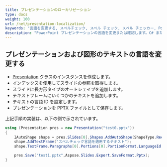 ```yaml
---
title: プレゼンテーションのローカリゼーション
type: docs
weight: 100
url: /net/presentation-localization/
keywords: "言語を変更する, スペルチェック, スペル チェック, スペル チェッカー, PowerPoint プレゼンテーション, C#, Csharp, Aspose.Slides for .NET"
description: "PowerPoint プレゼンテーションの言語を変更または確認します。C# または .NET でテキストのスペルチェック"
---
```

## **プレゼンテーションおよび図形のテキストの言語を変更する**
- [Presentation](https://reference.aspose.com/slides/net/aspose.slides/presentation) クラスのインスタンスを作成します。
- インデックスを使用してスライドの参照を取得します。
- スライドに長方形タイプのオートシェイプを追加します。
- テキストフレームにいくつかのテキストを追加します。
- テキストの言語 ID を設定します。
- プレゼンテーションを PPTX ファイルとして保存します。

上記手順の実装は、以下の例で示されています。

```c#
using (Presentation pres = new Presentation("test0.pptx"))
{
    IAutoShape shape = pres.Slides[0].Shapes.AddAutoShape(ShapeType.Rectangle, 50, 50, 200, 50);
    shape.AddTextFrame("スペルチェック言語を適用するテキスト");
    shape.TextFrame.Paragraphs[0].Portions[0].PortionFormat.LanguageId = "en-EN";

    pres.Save("test1.pptx",Aspose.Slides.Export.SaveFormat.Pptx);
}
```
